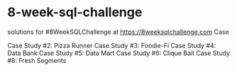 # 8-week-sql-challenge
 solutions for #8WeekSQLChallenge at https://8weeksqlchallenge.com Case
 
Case Study #2: Pizza Runner
Case Study #3: Foodie-Fi
Case Study #4: Data Bank
Case Study #5: Data Mart
Case Study #6: Clique Bait
Case Study #8: Fresh Segments

